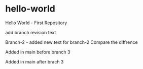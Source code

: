 # hello-world
Hello World - First Repository

add branch revision text

Branch-2 - added new text for branch-2
Compare the diffrence 

Added in main before branch 3

Added in main after brach 3
